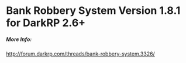 Bank Robbery System Version 1.8.1 for DarkRP 2.6+
======

##### More Info: #####

http://forum.darkrp.com/threads/bank-robbery-system.3326/